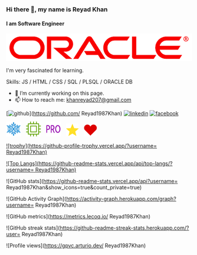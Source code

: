 ### Hi there 👋, my name is Reyad Khan
#### I am Software Engineer 
![I am Software Engineer ](https://github.com/Reyad1987Khan/Reyad1987Khan/blob/main/onlyoracle-removebg-preview.png)

I'm very fascinated for learning.

Skills: JS / HTML / CSS / SQL / PLSQL / ORACLE DB

- 🔭 I’m currently working on this page. 
- 📫 How to reach me: khanreyad207@gmail.com 


[<img src='https://cdn.jsdelivr.net/npm/simple-icons@3.0.1/icons/github.svg' alt='github' height='40'>](https://github.com/ Reyad1987Khan)  [<img src='https://cdn.jsdelivr.net/npm/simple-icons@3.0.1/icons/linkedin.svg' alt='linkedin' height='40'>](https://www.linkedin.com/in/https://www.linkedin.com/feed//)  [<img src='https://cdn.jsdelivr.net/npm/simple-icons@3.0.1/icons/facebook.svg' alt='facebook' height='40'>](https://www.facebook.com/https://www.facebook.com/reyadhossain.khan)  

<a href='https://archiveprogram.github.com/'><img src='https://raw.githubusercontent.com/acervenky/animated-github-badges/master/assets/acbadge.gif' width='40' height='40'></a> <a href='https://docs.github.com/en/developers'><img src='https://raw.githubusercontent.com/acervenky/animated-github-badges/master/assets/devbadge.gif' width='40' height='40'></a> <a href='https://github.com/pricing'><img src='https://raw.githubusercontent.com/acervenky/animated-github-badges/master/assets/pro.gif' width='40' height='40'></a> <a href='https://stars.github.com/'><img src='https://raw.githubusercontent.com/acervenky/animated-github-badges/master/assets/starbadge.gif' width='35' height='35'></a> <a href='https://docs.github.com/en/github/supporting-the-open-source-community-with-github-sponsors'><img src='https://raw.githubusercontent.com/acervenky/animated-github-badges/master/assets/sponsorbadge.gif' width='35' height='35'></a> 

[![trophy](https://github-profile-trophy.vercel.app/?username= Reyad1987Khan)](https://github.com/ryo-ma/github-profile-trophy)

[![Top Langs](https://github-readme-stats.vercel.app/api/top-langs/?username= Reyad1987Khan)](https://github.com/anuraghazra/github-readme-stats)

![GitHub stats](https://github-readme-stats.vercel.app/api?username= Reyad1987Khan&show_icons=true&count_private=true)  

![GitHub Activity Graph](https://activity-graph.herokuapp.com/graph?username= Reyad1987Khan)  

![GitHub metrics](https://metrics.lecoq.io/ Reyad1987Khan)  

![GitHub streak stats](https://github-readme-streak-stats.herokuapp.com/?user= Reyad1987Khan)  

![Profile views](https://gpvc.arturio.dev/ Reyad1987Khan)  
